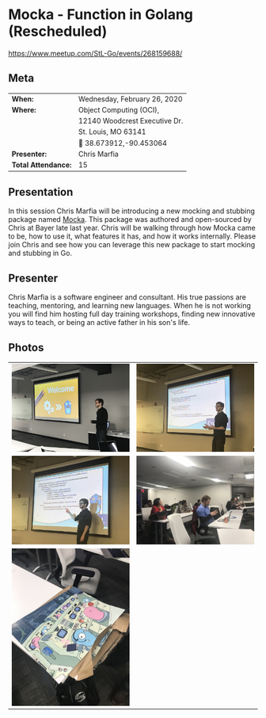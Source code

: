 # Mocka - Function in Golang (Rescheduled)
https://www.meetup.com/StL-Go/events/268159688/

## Meta 
| | |
| --- | --- |
| **When:** | Wednesday, February 26, 2020 |
| **Where:** | Object Computing (OCI), |
| | 12140 Woodcrest Executive Dr. |
| | St. Louis, MO 63141 |
| | :round_pushpin: 38.673912,-90.453064 |
| **Presenter:** | Chris Marfia |
| **Total Attendance:** | 15 |

## Presentation
In this session Chris Marfia will be introducing a new mocking and stubbing package named [Mocka](https://github.com/MonsantoCo/mocka). This package was authored and open-sourced by Chris at Bayer late last year. Chris will be walking through how Mocka came to be, how to use it, what features it has, and how it works internally. Please join Chris and see how you can leverage this new package to start mocking and stubbing in Go.

## Presenter
Chris Marfia is a software engineer and consultant. His true passions are teaching, mentoring, and learning new languages. When he is not working you will find him hosting full day training workshops, finding new innovative ways to teach, or being an active father in his son's life.

## Photos
|  |  |
| --- | --- |
| ![](images/IMG_3002.jpg) | ![](images/IMG_3007.jpg) |
| ![](images/IMG_3011.jpg) | ![](images/IMG_3013.jpg) |
| ![](images/IMG_3015.jpg) |  |
